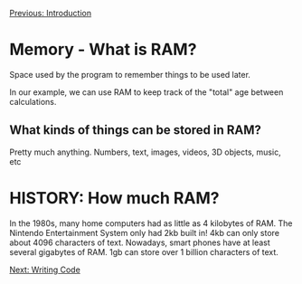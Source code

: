[Previous: Introduction](../README.md)

# Memory - What is RAM?

Space used by the program to remember things to be used later.

In our example, we can use RAM to keep track of the "total" age between calculations.

## What kinds of things can be stored in RAM?

Pretty much anything. Numbers, text, images, videos, 3D objects, music, etc

# HISTORY: How much RAM?

In the 1980s, many home computers had as little as 4 kilobytes of RAM. The Nintendo Entertainment System only had 2kb built in! 4kb can only store about 4096 characters of text. Nowadays, smart phones have at least several gigabytes of RAM. 1gb can store over 1 billion characters of text.

[Next: Writing Code](../Lesson-3-Code/README.md)
